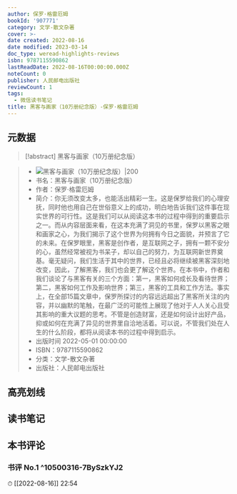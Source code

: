 ```yaml
---
author: 保罗·格雷厄姆
bookId: '907771'
category: 文学-散文杂著
cover: >-
date created: 2022-08-16
date modified: 2023-03-14
doc_type: weread-highlights-reviews
isbn: 9787115590862
lastReadDate: 2022-08-16T00:00:00.000Z
noteCount: 0
publisher: 人民邮电出版社
reviewCount: 1
tags:
  - 微信读书笔记
title: 黑客与画家（10万册纪念版）-保罗·格雷厄姆
---
```


## 元数据

>[!abstract] 黑客与画家（10万册纪念版）

> - ![黑客与画家（10万册纪念版）|200](https://wfqqreader-1252317822.image.myqcloud.com/cover/771/907771/t7_907771.jpg)
> - 书名：黑客与画家（10万册纪念版）
> - 作者：保罗·格雷厄姆
> - 简介：你无须改变太多，也能活出精彩一生。这是保罗给我们的心理安抚，同时他也用自己在世俗意义上的成功，明白地告诉我们这件事在现实世界的可行性。这是我们可以从阅读这本书的过程中得到的重要启示之一。而从内容层面来看，在这本充满了洞见的书里，保罗以黑客之眼和画家之心，为我们揭示了这个世界为何拥有今日之面貌，并预言了它的未来。在保罗眼里，黑客是创作者，是互联网之子，拥有一颗不安分的心，虽然经常被视为书呆子，却以自己的努力，为互联网新世界奠基。毫无疑问，我们生活于其中的世界，已经且必将继续被黑客深刻地改变，因此，了解黑客，我们也会更了解这个世界。在本书中，作者和我们谈论了与黑客有关的三个方面：第一，黑客如何成长及看待世界；第二，黑客如何工作及影响世界；第三，黑客的工具和工作方法。事实上，在全部15篇文章中，保罗所探讨的内容远远超出了黑客所关注的内容，并以幽默的笔触，在最广泛的可能性上展现了他对于人人关心且受其影响的重大议题的思考。不管是创造财富，还是如何设计出好产品，抑或如何在充满了异见的世界里自洽地活着。可以说，不管我们处在人生的什么阶段，都将从阅读本书的过程中得到启示。
> - 出版时间 2022-05-01 00:00:00
> - ISBN：9787115590862
> - 分类：文学-散文杂著
> - 出版社：人民邮电出版社

## 高亮划线

## 读书笔记

## 本书评论

### 书评 No.1 ^10500316-7BySzkYJ2

⏱ [[2022-08-16]] 22:54
